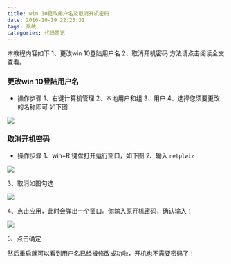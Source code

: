 ```yaml
---
title: win 10更改用户名及取消开机密码
date: 2016-10-19 22:23:31
tags: 系统
categories: 代码笔记
---
```

本教程内容如下
1、更改win 10登陆用户名
2、取消开机密码
方法请点击阅读全文查看。
<!-- more -->
### 更改win 10登陆用户名
- 操作步骤
1、右键计算机管理
2、本地用户和组
3、用户
4、选择您须要更改的名称即可
如下图

![](/img/win_group.png)

### 取消开机密码
- 操作步骤
1、win+R 键盘打开运行窗口，如下图
2、输入 `netplwiz`

![](/img/netplwiz.png)

3、取消如图勾选

![](/img/win10_1.png)

4、点击应用，此时会弹出一个窗口。你输入原开机密码，确认输入！

![](/img/win10_2.png)

5、点击确定

然后重启就可以看到用户名已经被修改成功啦，开机也不需要密码了！

